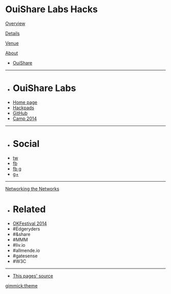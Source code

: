 # OuiShare Labs Hacks

[Overview](index.md)

[Details](details.md)

[Venue](venue.md)

[About]()

  * [OuiShare](http://ouishare.net/en)
  - - - -
  * # OuiShare Labs
  * [Home page](http://labs.ouishare.net/)
  * [Hackpads](https://ouisharelabs.hackpad.com/)
  * [GitHub](https://github.com/ouisharelabs)
  * [Camp 2014](http://lab.ouishare.net/)
  - - - -
  * # Social
  * [tw](https://twitter.com/OuiShareLabs)
  * [fb](https://www.facebook.com/ouisharelabs)
  * [fb g](https://www.facebook.com/groups/OuiShare.Labs)
  * [g+](https://plus.google.com/+ouisharelabs)
  - - - -

[Networking the Networks]()

  * # Related
  * [OKFestival 2014](http://2014.okfestival.org/)
  * #Edgeryders
  * #&share
  * #MMM
  * #liv.io
  * #allmende.io
  * #gatesense
  * #W3C
  - - - -
  * [This pages' source](https://github.com/ouisharelabs/hacks)

[gimmick:theme](yeti)
